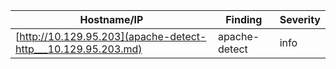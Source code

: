 |Hostname/IP|Finding|Severity|
|-|-|-|
|[http://10.129.95.203](apache-detect-http___10.129.95.203.md)|apache-detect |info|
